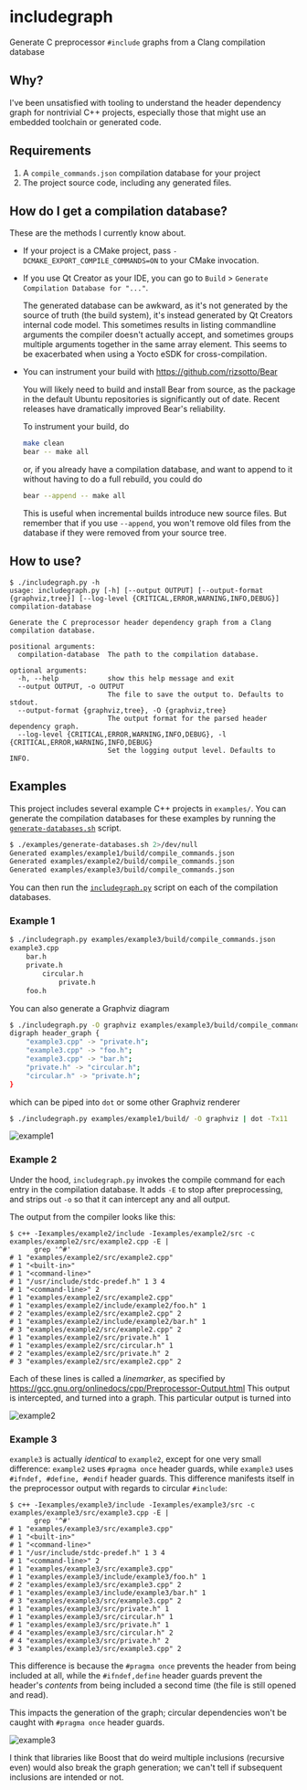 # includegraph

Generate C preprocessor `#include` graphs from a Clang compilation database

## Why?

I've been unsatisfied with tooling to understand the header dependency graph for nontrivial C++
projects, especially those that might use an embedded toolchain or generated code.

## Requirements

1. A `compile_commands.json` compilation database for your project
2. The project source code, including any generated files.

## How do I get a compilation database?

These are the methods I currently know about.

* If your project is a CMake project, pass `-DCMAKE_EXPORT_COMPILE_COMMANDS=ON` to your CMake
  invocation.
* If you use Qt Creator as your IDE, you can go to `Build` > `Generate Compilation Database for
  "..."`.

  The generated database can be awkward, as it's not generated by the source of truth (the build
  system), it's instead generated by Qt Creators internal code model. This sometimes results in
  listing commandline arguments the compiler doesn't actually accept, and sometimes groups multiple
  arguments together in the same array element. This seems to be exacerbated when using a Yocto eSDK
  for cross-compilation.
* You can instrument your build with https://github.com/rizsotto/Bear

  You will likely need to build and install Bear from source, as the package in the default Ubuntu
  repositories is significantly out of date. Recent releases have dramatically improved Bear's
  reliability.

  To instrument your build, do

  ```sh
  make clean
  bear -- make all
  ```
  or, if you already have a compilation database, and want to append to it without having to do a
  full rebuild, you could do
  ```sh
  bear --append -- make all
  ```
  This is useful when incremental builds introduce new source files. But remember that if you use
  `--append`, you won't remove old files from the database if they were removed from your source
  tree.

## How to use?

```
$ ./includegraph.py -h
usage: includegraph.py [-h] [--output OUTPUT] [--output-format {graphviz,tree}] [--log-level {CRITICAL,ERROR,WARNING,INFO,DEBUG}] compilation-database

Generate the C preprocessor header dependency graph from a Clang compilation database.

positional arguments:
  compilation-database  The path to the compilation database.

optional arguments:
  -h, --help            show this help message and exit
  --output OUTPUT, -o OUTPUT
                        The file to save the output to. Defaults to stdout.
  --output-format {graphviz,tree}, -O {graphviz,tree}
                        The output format for the parsed header dependency graph.
  --log-level {CRITICAL,ERROR,WARNING,INFO,DEBUG}, -l {CRITICAL,ERROR,WARNING,INFO,DEBUG}
                        Set the logging output level. Defaults to INFO.
```

## Examples

This project includes several example C++ projects in `examples/`. You can generate the compilation
databases for these examples by running the
[`generate-databases.sh`](examples/generate-databases.sh) script.

```sh
$ ./examples/generate-databases.sh 2>/dev/null
Generated examples/example1/build/compile_commands.json
Generated examples/example2/build/compile_commands.json
Generated examples/example3/build/compile_commands.json
```

You can then run the [`includegraph.py`](includegraph.py) script on each of the compilation
databases.

### Example 1

```sh
$ ./includegraph.py examples/example3/build/compile_commands.json
example3.cpp
    bar.h
    private.h
        circular.h
            private.h
    foo.h
```

You can also generate a Graphviz diagram
```sh
$ ./includegraph.py -O graphviz examples/example3/build/compile_commands.json
digraph header_graph {
    "example3.cpp" -> "private.h";
    "example3.cpp" -> "foo.h";
    "example3.cpp" -> "bar.h";
    "private.h" -> "circular.h";
    "circular.h" -> "private.h";
}
```
which can be piped into `dot` or some other Graphviz renderer
```sh
$ ./includegraph.py examples/example1/build/ -O graphviz | dot -Tx11
```

![example1](examples/example1/graph.svg)

### Example 2
Under the hood, `includegraph.py` invokes the compile command for each entry in the compilation
database. It adds `-E` to stop after preprocessing, and strips out `-o` so that it can intercept any
and all output.

The output from the compiler looks like this:
```
$ c++ -Iexamples/example2/include -Iexamples/example2/src -c examples/example2/src/example2.cpp -E |
      grep '^#'
# 1 "examples/example2/src/example2.cpp"
# 1 "<built-in>"
# 1 "<command-line>"
# 1 "/usr/include/stdc-predef.h" 1 3 4
# 1 "<command-line>" 2
# 1 "examples/example2/src/example2.cpp"
# 1 "examples/example2/include/example2/foo.h" 1
# 2 "examples/example2/src/example2.cpp" 2
# 1 "examples/example2/include/example2/bar.h" 1
# 3 "examples/example2/src/example2.cpp" 2
# 1 "examples/example2/src/private.h" 1
# 1 "examples/example2/src/circular.h" 1
# 2 "examples/example2/src/private.h" 2
# 3 "examples/example2/src/example2.cpp" 2
```
Each of these lines is called a _linemarker_, as specified by
https://gcc.gnu.org/onlinedocs/cpp/Preprocessor-Output.html
This output is intercepted, and turned into a graph. This particular output is turned into

![example2](examples/example2/graph.svg)

### Example 3
`example3` is actually _identical_ to `example2`, except for one very small difference: `example2`
uses `#pragma once` header guards, while `example3` uses `#ifndef, #define, #endif` header guards.
This difference manifests itself in the preprocessor output with regards to circular `#include`:
```
$ c++ -Iexamples/example3/include -Iexamples/example3/src -c examples/example3/src/example3.cpp -E |
      grep '^#'
# 1 "examples/example3/src/example3.cpp"
# 1 "<built-in>"
# 1 "<command-line>"
# 1 "/usr/include/stdc-predef.h" 1 3 4
# 1 "<command-line>" 2
# 1 "examples/example3/src/example3.cpp"
# 1 "examples/example3/include/example3/foo.h" 1
# 2 "examples/example3/src/example3.cpp" 2
# 1 "examples/example3/include/example3/bar.h" 1
# 3 "examples/example3/src/example3.cpp" 2
# 1 "examples/example3/src/private.h" 1
# 1 "examples/example3/src/circular.h" 1
# 1 "examples/example3/src/private.h" 1
# 4 "examples/example3/src/circular.h" 2
# 4 "examples/example3/src/private.h" 2
# 3 "examples/example3/src/example3.cpp" 2
```
This difference is because the `#pragma once` prevents the header from being included at all, while
the `#ifndef,define` header guards prevent the header's _contents_ from being included a second time
(the file is still opened and read).

This impacts the generation of the graph; circular dependencies won't be caught with `#pragma once`
header guards.

![example3](examples/example3/graph.svg)

I think that libraries like Boost that do weird multiple inclusions (recursive even) would also
break the graph generation; we can't tell if subsequent inclusions are intended or not.
